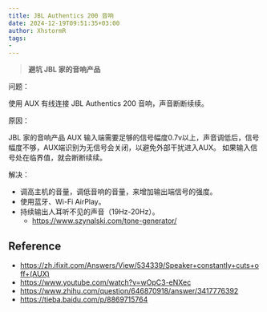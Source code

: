 ```yaml
---
title: JBL Authentics 200 音响
date: 2024-12-19T09:51:35+03:00
author: XhstormR
tags:
-
---
```


<!--more-->

> **避坑 JBL 家的音响产品**

问题：

使用 AUX 有线连接 JBL Authentics 200 音响，声音断断续续。

原因：

JBL 家的音响产品 AUX 输入端需要足够的信号幅度0.7v以上，声音调低后，信号幅度不够，AUX端识别为无信号会关闭，以避免外部干扰进入AUX。
如果输入信号处在临界值，就会断断续续。

解决：

* 调高主机的音量，调低音响的音量，来增加输出端信号的强度。
* 使用蓝牙、Wi-Fi AirPlay。
* 持续输出人耳听不见的声音（19Hz-20Hz）。
  * https://www.szynalski.com/tone-generator/

## Reference
* https://zh.ifixit.com/Answers/View/534339/Speaker+constantly+cuts+off+(AUX)
* https://www.youtube.com/watch?v=wOpC3-eNXec
* https://www.zhihu.com/question/646870918/answer/3417776392
* https://tieba.baidu.com/p/8869715764
